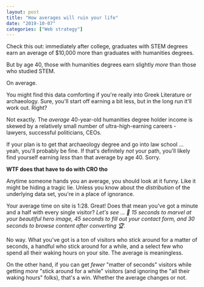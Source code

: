 ```yaml
---
layout: post
title: "How averages will ruin your life"
date: "2019-10-07"
categories: ["Web strategy"]
---
```


Check this out: immediately after college, graduates with STEM degrees earn an average of $10,000 more than graduates with humanities degrees.

But by age 40, those with humanities degrees earn slightly _more_ than those who studied STEM.

On average.

You might find this data comforting if you're really into Greek Literature or archaeology. Sure, you'll start off earning a bit less, but in the long run it'll work out. Right?

Not exactly. The _average_ 40-year-old humanities degree holder income is skewed by a relatively small number of ultra-high-earning careers - lawyers, successful politicians, CEOs.

If your plan is to get that archaeology degree and go into law school ... yeah, you'll probably be fine. If that's definitely _not_ your path, you'll likely find yourself earning _less_ than that average by age 40. Sorry.

**WTF does that have to do with CRO tho**

Anytime someone hands you an average, you should look at it funny. Like it might be hiding a tragic lie. Unless you know about the _distribution_ of the underlying data set, you're in a place of ignorance.

Your average time on site is 1:28. Great! Does that mean you've got a minute and a half with every single visitor? _Let's see ... 🤔 15 seconds to marvel at your beautiful hero image, 45 seconds to fill out your contact form, and 30 seconds to browse content after converting 🏆._

No way. What you've got is a ton of visitors who stick around for a matter of seconds, a handful who stick around for a while, and a select few who spend all their waking hours on your site. The average is meaningless.

On the other hand, if you can get _fewer_ "matter of seconds" visitors while getting _more_ "stick around for a while" visitors (and ignoring the "all their waking hours" folks), that's a win. Whether the average changes or not.
